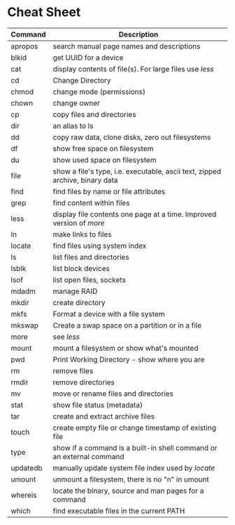 # Cheat Sheet

| Command   | Description                                                                  |
|-----------|------------------------------------------------------------------------------|
| apropos   | search manual page names and descriptions                                    |
| blkid     | get UUID for a device                                                        |
| cat       | display contents of file(s). For large files use *less*                      |
| cd        | Change Directory                                                             |
| chmod     | change mode (permissions)                                                    |
| chown     | change owner                                                                 |
| cp        | copy files and directories                                                   |
| dir       | an alias to ls                                                               |
| dd        | copy raw data, clone disks, zero out filesystems                             |
| df        | show free space on filesystem                                                |
| du        | show used space on filesystem                                                |
| file      | show a file's type, i.e. executable, ascii text, zipped archive, binary data |
| find      | find files by name or file attributes                                        |
| grep      | find content within files                                                    |
| less      | display file contents one page at a time. Improved version of *more*         |
| ln        | make links to files                                                          |
| locate    | find files using system index                                                |
| ls        | list files and directories                                                   |
| lsblk     | list block devices                                                           |
| lsof      | list open files, sockets                                                     |
| mdadm     | manage RAID                                                                  |
| mkdir     | create directory                                                             |
| mkfs      | Format a device with a file system                                           |
| mkswap    | Create a swap space on a partition or in a file                              |
| more      | see *less*                                                                   |
| mount     | mount a filesystem or show what's mounted                                    |
| pwd       | Print Working Directory - show where you are                                 |
| rm        | remove files                                                                 |
| rmdir     | remove directories                                                           |
| mv        | move or rename files and directories                                         |
| stat      | show file status (metadata)                                                  |
| tar       | create and extract archive files                                             |
| touch     | create empty file or change timestamp of existing file                       |
| type      | show if a command is a built-in shell command or an external command         |
| updatedb  | manually update system file index used by *locate*                           |
| umount    | unmount a filesystem, there is no "n" in umount                              |
| whereis   | locate the binary, source and man pages for a command                        |
| which     | find executable files in the current PATH                                    |
